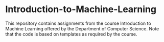 # Introduction-to-Machine-Learning

This repository contains assignments from the course Introduction to Machine Learning offered by the Department of Computer Science. Note that the code is based on templates as required by the course.
